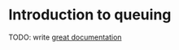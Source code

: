# Introduction to queuing

TODO: write [great documentation](http://jacobian.org/writing/great-documentation/what-to-write/)
